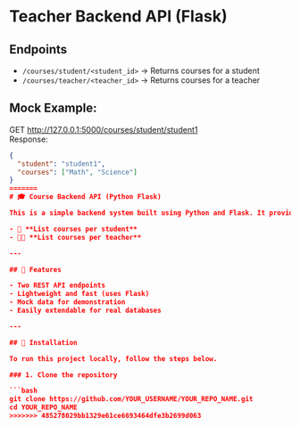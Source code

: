 
# Teacher Backend API (Flask)

## Endpoints
- `/courses/student/<student_id>` → Returns courses for a student
- `/courses/teacher/<teacher_id>` → Returns courses for a teacher

## Mock Example:
GET http://127.0.0.1:5000/courses/student/student1  
Response:
```json
{
  "student": "student1",
  "courses": ["Math", "Science"]
}
=======
# 🎓 Course Backend API (Python Flask)

This is a simple backend system built using Python and Flask. It provides two API endpoints:

- 📘 **List courses per student**
- 🧑‍🏫 **List courses per teacher**

---

## 📌 Features

- Two REST API endpoints
- Lightweight and fast (uses Flask)
- Mock data for demonstration
- Easily extendable for real databases

---

## 🚀 Installation

To run this project locally, follow the steps below.

### 1. Clone the repository

```bash
git clone https://github.com/YOUR_USERNAME/YOUR_REPO_NAME.git
cd YOUR_REPO_NAME
>>>>>>> 485278029bb1329e61ce6693464dfe3b2699d063
